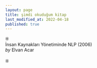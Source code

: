 ```yaml
---
layout: page  
title: şimdi okuduğum kitap  
last_modified_at: 2022-04-18
published: true  
---
```

⁜  
İnsan Kaynakları Yönetiminde NLP (2006)  
<i>by</i> Elvan Acar    
<br />
⁜  
  
